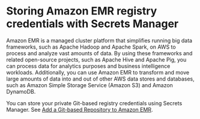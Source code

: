 # Storing Amazon EMR registry credentials with Secrets Manager<a name="integrating-emr"></a>

Amazon EMR is a managed cluster platform that simplifies running big data frameworks, such as Apache Hadoop and Apache Spark, on AWS to process and analyze vast amounts of data\. By using these frameworks and related open\-source projects, such as Apache Hive and Apache Pig, you can process data for analytics purposes and business intelligence workloads\. Additionally, you can use Amazon EMR to transform and move large amounts of data into and out of other AWS data stores and databases, such as Amazon Simple Storage Service \(Amazon S3\) and Amazon DynamoDB\. 

You can store your private Git\-based registry credentials using Secrets Manager\. See [Add a Git\-based Repository to Amazon EMR](https://docs.aws.amazon.com/emr/latest/ManagementGuide/emr-git-repo-add.html)\.